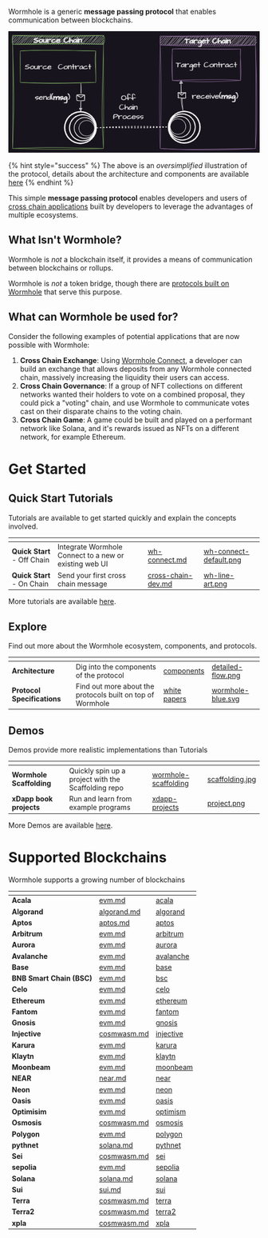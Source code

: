 
Wormhole is a generic **message passing protocol** that enables communication between blockchains.

![Overview](.gitbook/assets/introduction/oversimplified.png)

{% hint style="success" %}
The above is an _oversimplified_ illustration of the protocol, details about the architecture and components are available [here](./reference/components/README.md)
{% endhint %}

This simple **message passing protocol** enables developers and users of [cross chain applications](./reference/glossary.md#xdapps) built by developers to leverage the advantages of multiple ecosystems. 

## What Isn't Wormhole?

Wormhole is _not_ a blockchain itself, it provides a means of communication between blockchains or rollups.

Wormhole is _not_ a token bridge, though there are [protocols built on Wormhole](https://www.portalbridge.com/#/transfer) that serve this purpose.

## What can Wormhole be used for?

Consider the following examples of potential applications that are now possible with Wormhole:

1. **Cross Chain Exchange**: Using [Wormhole Connect](./tutorials/quick-start/wh-connect.md), a developer can build an exchange that allows deposits from any Wormhole connected chain, massively increasing the liquidity their users can access.
2. **Cross Chain Governance**: If a group of NFT collections on different networks wanted their holders to vote on a combined proposal, they could pick a "voting" chain, and use Wormhole to communicate votes cast on their disparate chains to the voting chain.
3. **Cross Chain Game**: A game could be built and played on a performant network like Solana, and it's rewards issued as NFTs on a different network, for example Ethereum.


# Get Started 

## Quick Start Tutorials

Tutorials are available to get started quickly and explain the concepts involved.

<table data-view="cards" data-card-size="large" data-full-width="false">
   <thead>
      <tr>
         <th></th>
         <th></th>
         <th data-hidden data-card-target data-type="content-ref"></th>
         <th data-hidden data-card-cover data-type="files"></th>
      </tr>
   </thead>
    <tbody>
        <tr>
            <td><strong>Quick Start</strong> - Off Chain</td>
            <td>Integrate Wormhole Connect to a new or existing web UI</td>
            <td><a href="./tutorials/quick-start/wh-connect.md">wh-connect.md</a></td>
            <td><a href=".gitbook/assets/wh-connect-default.png">wh-connect-default.png</a></td>
        </tr>
        <tr>
            <td><strong>Quick Start</strong> - On Chain</td>
            <td>Send your first cross chain message</td>
            <td><a href="./quick-start/cross-chain-dev.md">cross-chain-dev.md</a></td>
            <td><a href=".gitbook/assets/wh-line-art.png">wh-line-art.png</a></td>
        </tr>
    </tbody>
</table>

More tutorials are available [here](./tutorials/README.md).

## Explore 

Find out more about the Wormhole ecosystem, components, and protocols.

<table data-view="cards" data-card-size="large" data-full-width="false">
   <thead>
      <tr>
         <th></th>
         <th></th>
         <th data-hidden data-card-target data-type="content-ref"></th>
         <th data-hidden data-card-cover data-type="files"></th>
      </tr>
   </thead>
    <tbody>
        <tr>
            <td><strong>Architecture</strong></td>
            <td>Dig into the components of the protocol</td>
            <td><a href="./reference/components/README.md">components</a></td>
            <td><a href=".gitbook/assets/core-concepts/detailed-flow.png">detailed-flow.png</a></td>
        </tr>
        <tr>
            <td><strong>Protocol Specifications</strong></td>
            <td>Find out more about the protocols built on top of Wormhole</td>
            <td><a href="https://github.com/wormhole-foundation/wormhole/tree/main/whitepapers">white papers</a></td>
            <td><a href=".gitbook/assets/protocols.png">wormhole-blue.svg</a></td>
        </tr>
    </tbody>
</table>


## Demos

Demos provide more realistic implementations than Tutorials

<table data-view="cards" data-card-size="large" data-full-width="false">
   <thead>
      <tr>
         <th></th>
         <th></th>
         <th data-hidden data-card-target data-type="content-ref"></th>
         <th data-hidden data-card-cover data-type="files"></th>
      </tr>
   </thead>
    <tbody>
        <tr>
            <td><strong>Wormhole Scaffolding</strong></td>
            <td>Quickly spin up a project with the Scaffolding repo</td>
            <td><a href="https://github.com/wormhole-foundation/wormhole-scaffolding">wormhole-scaffolding</a></td>
            <td><a href=".gitbook/assets/scaffolding.jpg">scaffolding.jpg</a></td>
        </tr>
        <tr>
            <td><strong>xDapp book projects</strong></td>
            <td>Run and learn from example programs</td>
            <td><a href="https://github.com/wormhole-foundation/xdapp-book/tree/main/projects">xdapp-projects</a></td>
            <td><a href=".gitbook/assets/projects.png">project.png</a></td>
        </tr>
    </tbody>
</table>

More Demos are available [here](./demos.md).

# Supported Blockchains

Wormhole supports a growing number of blockchains

<table data-view="cards" data-full-width="false">
   <thead>
      <tr>
         <th></th>
         <th data-hidden data-card-target data-type="content-ref"></th>
         <th data-hidden data-card-cover data-type="files"></th>
      </tr>
   </thead>
   <tbody>
<!--SUPPORTED_BLOCKCHAIN_CARDS-->
<tr>
    <td><strong>Acala</strong></td>
    <td><a href="./reference/environments/evm.md#acala">evm.md</a></td>
    <td><a href="./.gitbook/assets/chain-icons/acala.svg">acala</a></td>
</tr>
<tr>
    <td><strong>Algorand</strong></td>
    <td><a href="./reference/environments/algorand.md#algorand">algorand.md</a></td>
    <td><a href="./.gitbook/assets/chain-icons/algorand.svg">algorand</a></td>
</tr>
<tr>
    <td><strong>Aptos</strong></td>
    <td><a href="./reference/environments/aptos.md#aptos">aptos.md</a></td>
    <td><a href="./.gitbook/assets/chain-icons/aptos.svg">aptos</a></td>
</tr>
<tr>
    <td><strong>Arbitrum</strong></td>
    <td><a href="./reference/environments/evm.md#arbitrum">evm.md</a></td>
    <td><a href="./.gitbook/assets/chain-icons/arbitrum.svg">arbitrum</a></td>
</tr>
<tr>
    <td><strong>Aurora</strong></td>
    <td><a href="./reference/environments/evm.md#aurora">evm.md</a></td>
    <td><a href="./.gitbook/assets/chain-icons/aurora.svg">aurora</a></td>
</tr>
<tr>
    <td><strong>Avalanche</strong></td>
    <td><a href="./reference/environments/evm.md#avalanche">evm.md</a></td>
    <td><a href="./.gitbook/assets/chain-icons/avalanche.svg">avalanche</a></td>
</tr>
<tr>
    <td><strong>Base</strong></td>
    <td><a href="./reference/environments/evm.md#base">evm.md</a></td>
    <td><a href="./.gitbook/assets/chain-icons/base.svg">base</a></td>
</tr>
<tr>
    <td><strong>BNB Smart Chain (BSC)</strong></td>
    <td><a href="./reference/environments/evm.md#bsc">evm.md</a></td>
    <td><a href="./.gitbook/assets/chain-icons/bsc.svg">bsc</a></td>
</tr>
<tr>
    <td><strong>Celo</strong></td>
    <td><a href="./reference/environments/evm.md#celo">evm.md</a></td>
    <td><a href="./.gitbook/assets/chain-icons/celo.svg">celo</a></td>
</tr>
<tr>
    <td><strong>Ethereum</strong></td>
    <td><a href="./reference/environments/evm.md#ethereum">evm.md</a></td>
    <td><a href="./.gitbook/assets/chain-icons/ethereum.svg">ethereum</a></td>
</tr>
<tr>
    <td><strong>Fantom</strong></td>
    <td><a href="./reference/environments/evm.md#fantom">evm.md</a></td>
    <td><a href="./.gitbook/assets/chain-icons/fantom.svg">fantom</a></td>
</tr>
<tr>
    <td><strong>Gnosis</strong></td>
    <td><a href="./reference/environments/evm.md#gnosis">evm.md</a></td>
    <td><a href="./.gitbook/assets/chain-icons/gnosis.svg">gnosis</a></td>
</tr>
<tr>
    <td><strong>Injective</strong></td>
    <td><a href="./reference/environments/cosmwasm.md#injective">cosmwasm.md</a></td>
    <td><a href="./.gitbook/assets/chain-icons/injective.svg">injective</a></td>
</tr>
<tr>
    <td><strong>Karura</strong></td>
    <td><a href="./reference/environments/evm.md#karura">evm.md</a></td>
    <td><a href="./.gitbook/assets/chain-icons/karura.svg">karura</a></td>
</tr>
<tr>
    <td><strong>Klaytn</strong></td>
    <td><a href="./reference/environments/evm.md#klaytn">evm.md</a></td>
    <td><a href="./.gitbook/assets/chain-icons/klaytn.svg">klaytn</a></td>
</tr>
<tr>
    <td><strong>Moonbeam</strong></td>
    <td><a href="./reference/environments/evm.md#moonbeam">evm.md</a></td>
    <td><a href="./.gitbook/assets/chain-icons/moonbeam.svg">moonbeam</a></td>
</tr>
<tr>
    <td><strong>NEAR</strong></td>
    <td><a href="./reference/environments/near.md#near">near.md</a></td>
    <td><a href="./.gitbook/assets/chain-icons/near.svg">near</a></td>
</tr>
<tr>
    <td><strong>Neon</strong></td>
    <td><a href="./reference/environments/evm.md#neon">evm.md</a></td>
    <td><a href="./.gitbook/assets/chain-icons/neon.svg">neon</a></td>
</tr>
<tr>
    <td><strong>Oasis</strong></td>
    <td><a href="./reference/environments/evm.md#oasis">evm.md</a></td>
    <td><a href="./.gitbook/assets/chain-icons/oasis.svg">oasis</a></td>
</tr>
<tr>
    <td><strong>Optimisim</strong></td>
    <td><a href="./reference/environments/evm.md#optimism">evm.md</a></td>
    <td><a href="./.gitbook/assets/chain-icons/optimism.svg">optimism</a></td>
</tr>
<tr>
    <td><strong>Osmosis</strong></td>
    <td><a href="./reference/environments/cosmwasm.md#osmosis">cosmwasm.md</a></td>
    <td><a href="./.gitbook/assets/chain-icons/osmosis.svg">osmosis</a></td>
</tr>
<tr>
    <td><strong>Polygon</strong></td>
    <td><a href="./reference/environments/evm.md#polygon">evm.md</a></td>
    <td><a href="./.gitbook/assets/chain-icons/polygon.svg">polygon</a></td>
</tr>
<tr>
    <td><strong>pythnet</strong></td>
    <td><a href="./reference/environments/solana.md#pythnet">solana.md</a></td>
    <td><a href="./.gitbook/assets/chain-icons/pythnet.svg">pythnet</a></td>
</tr>
<tr>
    <td><strong>Sei</strong></td>
    <td><a href="./reference/environments/cosmwasm.md#sei">cosmwasm.md</a></td>
    <td><a href="./.gitbook/assets/chain-icons/sei.svg">sei</a></td>
</tr>
<tr>
    <td><strong>sepolia</strong></td>
    <td><a href="./reference/environments/evm.md#sepolia">evm.md</a></td>
    <td><a href="./.gitbook/assets/chain-icons/sepolia.svg">sepolia</a></td>
</tr>
<tr>
    <td><strong>Solana</strong></td>
    <td><a href="./reference/environments/solana.md#solana">solana.md</a></td>
    <td><a href="./.gitbook/assets/chain-icons/solana.svg">solana</a></td>
</tr>
<tr>
    <td><strong>Sui</strong></td>
    <td><a href="./reference/environments/sui.md#sui">sui.md</a></td>
    <td><a href="./.gitbook/assets/chain-icons/sui.svg">sui</a></td>
</tr>
<tr>
    <td><strong>Terra</strong></td>
    <td><a href="./reference/environments/cosmwasm.md#terra">cosmwasm.md</a></td>
    <td><a href="./.gitbook/assets/chain-icons/terra.svg">terra</a></td>
</tr>
<tr>
    <td><strong>Terra2</strong></td>
    <td><a href="./reference/environments/cosmwasm.md#terra2">cosmwasm.md</a></td>
    <td><a href="./.gitbook/assets/chain-icons/terra2.svg">terra2</a></td>
</tr>
<tr>
    <td><strong>xpla</strong></td>
    <td><a href="./reference/environments/cosmwasm.md#xpla">cosmwasm.md</a></td>
    <td><a href="./.gitbook/assets/chain-icons/xpla.svg">xpla</a></td>
</tr>
<!--SUPPORTED_BLOCKCHAIN_CARDS-->
</tbody></table>
